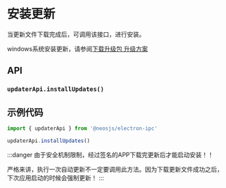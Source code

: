 # 安装更新 <BadgeTip text="MacOS" type="warn"></BadgeTip>

当更新文件下载完成后，可调用该接口，进行安装。

windows系统安装更新，请参阅[下载升级包 升级方案](download.html)

## API
### `updaterApi.installUpdates()`
### 

## 示例代码
```js
import { updaterApi } from '@neosjs/electron-ipc'

updaterApi.installUpdates()
```

:::danger
由于安全机制限制，经过签名的APP下载完更新后才能启动安装！！

严格来讲，执行一次自动更新不一定要调用此方法。因为下载更新文件成功之后，下次应用启动的时候会强制更新！
:::
